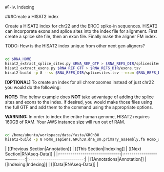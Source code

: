 
#1-iv. Indexing

###Create a HISAT2 index

Create a HISAT2 index for chr22 and the ERCC spike-in sequences. HISAT2 can incorporate exons and splice sites into the index file for alignment.  First create a splice site file, then an exon file.  Finally make the aligner FM index.

TODO: How is the HISAT2 index unique from other next gen aligners?

```bash

cd $RNA_HOME
hisat2_extract_splice_sites.py $RNA_REF_GTF > $RNA_REFS_DIR/splicesites.tsv
hisat2_extract_exons.py $RNA_REF_GTF > $RNA_REFS_DIR/exons.tsv
hisat2-build -p 8 --ss $RNA_REFS_DIR/splicesites.tsv --exon $RNA_REFS_DIR/exons.tsv $RNA_REF_FASTA $RNA_REF_INDEX

```

**[OPTIONAL]**
To create an index for all chromosomes instead of just chr22 you would do the following:

**NOTE:** The below example does **NOT** take advantage of adding the splice sites and exons to the index. If desired, you would make those files using the full GTF and add them to the command using the appropriate options.

**WARNING:** In order to index the entire human genome, HISAT2 requires 160GB of RAM. Your AWS instance size will run out of RAM.

```bash

cd /home/ubuntu/workspace/data/fasta/GRCh38
hisat2-build -p 8 Homo_sapiens.GRCh38.dna_sm.primary_assembly.fa Homo_sapiens.GRCh38.dna_sm.primary_assembly

```


| [[Previous Section|Annotation]] | [[This Section|Indexing]]   | [[Next Section|RNAseq-Data]] |
|:-------------------------------:|:---------------------------:|:----------------------------:|
| [[Annotations|Annotation]]       | [[Indexing|Indexing]]       | [[Data|RNAseq-Data]]         |
